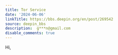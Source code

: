 ```yaml
---
title: Tor Service
date: '2024-06-06'
linkTitle: https://bbs.deepin.org/en/post/269542
source: deepin_bbs
description:  g***n@gmail.com 
disable_comments: true
---
```

Hi,
